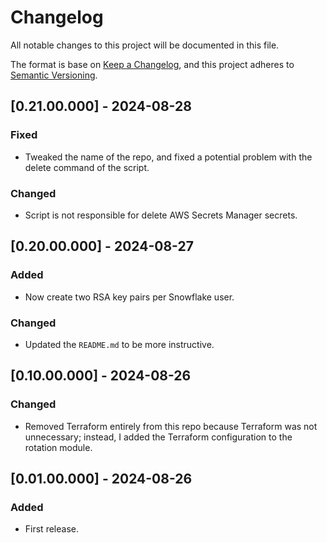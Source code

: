 # Changelog
All notable changes to this project will be documented in this file.

The format is base on [Keep a Changelog](https://keepachangelog.com/en/1.1.0/), and this project adheres to [Semantic Versioning](https://semver.org/spec/v2.0.0.html).

## [0.21.00.000] - 2024-08-28
### Fixed
- Tweaked the name of the repo, and fixed a potential problem with the delete command of the script. 

### Changed
- Script is not responsible for delete AWS Secrets Manager secrets.

## [0.20.00.000] - 2024-08-27
### Added
- Now create two RSA key pairs per Snowflake user.

### Changed
- Updated the `README.md` to be more instructive.

## [0.10.00.000] - 2024-08-26
### Changed
- Removed Terraform entirely from this repo because Terraform was not unnecessary; instead, I added the Terraform configuration to the rotation module.

## [0.01.00.000] - 2024-08-26
### Added
- First release.